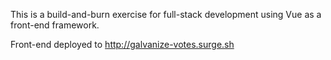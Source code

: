 This is a build-and-burn exercise for full-stack development using Vue as a front-end framework.

Front-end deployed to http://galvanize-votes.surge.sh